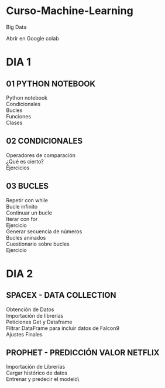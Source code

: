 # Curso-Machine-Learning
Big Data

Abrir en Google colab

# DIA 1

## 01 PYTHON NOTEBOOK
Python notebook\
Condicionales\
Bucles\
Funciones\
Clases

## 02 CONDICIONALES
Operadores de comparación\
¿Qué es cierto?\
Ejercicios

## 03 BUCLES
Repetir con while\
Bucle infinito\
Continuar un bucle\
Iterar con for\
Ejercicio\
Generar secuencia de números\
Bucles aninados\
Cuestionario sobre bucles\
Ejercicio

# DIA 2

## SPACEX - DATA COLLECTION

Obtención de Datos\
Importación de librerías\
Peticiones Get y Dataframe\
Filtrar DataFrame para incluir datos de Falcon9\
Ajustes Finales

## PROPHET - PREDICCIÓN VALOR NETFLIX

Importación de Librerías\
Cargar histórico de datos\
Entrenar y predecir el modelo\
